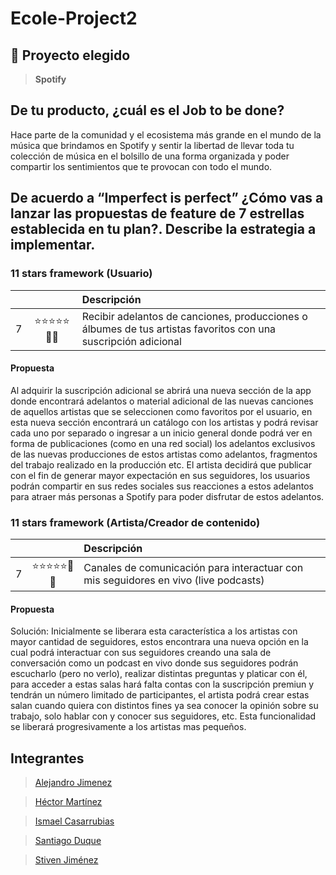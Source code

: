 # Ecole-Project2

## 🚀 Proyecto elegido

> **Spotify**

## De tu producto, ¿cuál es el Job to be done?

Hace parte de la comunidad y el ecosistema más grande  en el mundo de la  música que brindamos en Spotify y sentir la libertad de llevar toda tu colección de música en el bolsillo de una forma organizada y poder compartir los sentimientos que te provocan con todo el mundo.




## De acuerdo a “Imperfect is perfect” ¿Cómo vas a lanzar las propuestas de feature de 7 estrellas establecida en tu plan?. Describe la estrategia a implementar.

### 11 stars framework (Usuario)
&nbsp; | | Descripción
| :--- | :---: | :---
7 | ⭐⭐⭐⭐⭐🌟🌟 | Recibir adelantos de canciones, producciones o álbumes de tus artistas favoritos con una suscripción adicional

#### Propuesta

Al adquirir la suscripción adicional se abrirá una nueva sección de la app donde encontrará adelantos o material adicional de las nuevas canciones de aquellos artistas que se seleccionen como favoritos por el usuario, en esta nueva sección encontrará un catálogo con los artistas y podrá revisar cada uno por separado o ingresar a un inicio general donde podrá ver en forma de publicaciones (como en una red social) los adelantos exclusivos de las nuevas producciones de estos artistas como adelantos, fragmentos del trabajo realizado en la producción etc. El artista decidirá que publicar con el fin de generar mayor expectación en sus seguidores, los usuarios podrán compartir en sus redes sociales sus reacciones a estos adelantos para atraer más personas a Spotify para poder disfrutar de estos adelantos.

### 11 stars framework (Artista/Creador de contenido)
&nbsp; | | Descripción
| :--- | :---: | :---
7 | ⭐⭐⭐⭐⭐🌟🌟 | Canales de comunicación para interactuar con mis seguidores en vivo (live podcasts)

#### Propuesta

Solución: Inicialmente se liberara esta característica a los artistas con mayor cantidad de seguidores, estos encontrara una nueva opción en la cual podrá interactuar con sus seguidores creando una sala de conversación como un podcast en vivo donde sus seguidores podrán escucharlo (pero no verlo), realizar distintas preguntas y platicar con él, para acceder a estas salas hará falta contas con la suscripción premiun y tendrán un número limitado de participantes, el artista podrá crear estas salan cuando quiera con distintos fines ya sea conocer la opinión sobre su trabajo, solo hablar con y conocer sus seguidores, etc. Esta funcionalidad se liberará progresivamente a los artistas mas pequeños. 

## Integrantes

> [Alejandro Jimenez](https://github.com/alebrij3)

> [Héctor Martínez](https://github.com/hectormr206)

> [Ismael Casarrubias](https://github.com/ism16)

> [Santiago Duque](https://github.com/sd8956)

> [Stiven Jiménez](https://github.com/stivenjimenez)
